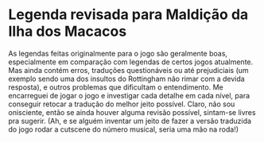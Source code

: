 # Legenda revisada para Maldição da Ilha dos Macacos
As legendas feitas originalmente para o jogo são geralmente boas, especialmente em comparação com legendas de certos jogos atualmente. Mas ainda contém erros, traduções questionáveis ou até prejudiciais (um exemplo sendo uma dos insultos do Rottingham não rimar com a devida resposta), e outros problemas que dificultam o entendimento.
Me encarreguei de jogar o jogo e investigar cada detalhe em cada nível, para conseguir retocar a tradução do melhor jeito possível. Claro, não sou onisciente, então se ainda houver alguma revisão possível, sintam-se livres pra sugerir.
(Ah, e se alguém inventar um jeito de fazer a versão traduzida do jogo rodar a cutscene do número musical, seria uma mão na roda!)
